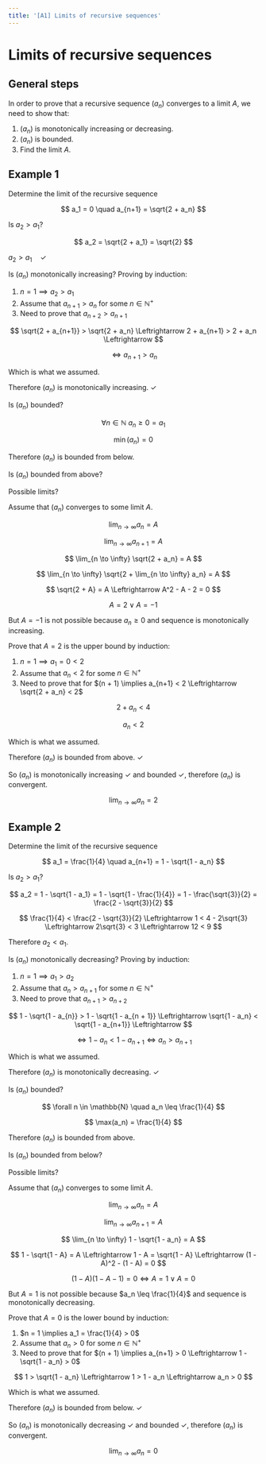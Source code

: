 ```yaml
---
title: '[A1] Limits of recursive sequences'
---
```


# Limits of recursive sequences

## General steps

In order to prove that a recursive sequence $(a_n)$ converges to a limit $A$, we need to show that:

1. $(a_n)$ is monotonically increasing or decreasing.
2. $(a_n)$ is bounded.
3. Find the limit $A$.

## Example 1

Determine the limit of the recursive sequence

$$
a_1 = 0 \quad a_{n+1} = \sqrt{2 + a_n}
$$

Is $a_2 > a_1$?

$$
a_2 = \sqrt{2 + a_1} = \sqrt{2}
$$

$a_2 > a_1 \quad \checkmark$

Is $(a_n)$ monotonically increasing? Proving by induction:

1. $n = 1 \implies a_2 > a_1$
2. Assume that $a_{n+1} > a_n$ for some $n \in \mathbb{N}^+$
3. Need to prove that $a_{n+2} > a_{n+1}$

$$
\sqrt{2 + a_{n+1}} > \sqrt{2 + a_n} \Leftrightarrow 2 + a_{n+1} > 2 + a_n \Leftrightarrow
$$

$$
\Leftrightarrow a_{n+1} > a_n
$$

Which is what we assumed.

Therefore $(a_n)$ is monotonically increasing. $\checkmark$

Is $(a_n)$ bounded?

$$
\forall n \in \mathbb{N}\ a_n \geq 0 = a_1
$$

$$
\min(a_n) = 0
$$

Therefore $(a_n)$ is bounded from below.

Is $(a_n)$ bounded from above?

Possible limits?

Assume that $(a_n)$ converges to some limit $A$.

$$
\lim_{n \to \infty} a_n = A
$$

$$
\lim_{n \to \infty} a_{n+1} = A
$$

$$
\lim_{n \to \infty} \sqrt{2 + a_n} = A
$$

$$
\lim_{n \to \infty} \sqrt{2 + \lim_{n \to \infty} a_n} = A
$$

$$
\sqrt{2 + A} = A \Leftrightarrow A^2 - A - 2 = 0
$$

$$
A = 2 \lor A = -1
$$

But $A = -1$ is not possible because $a_n \geq 0$ and sequence is monotonically increasing.

Prove that $A = 2$ is the upper bound by induction:

1. $n = 1 \implies a_1 = 0 < 2$
2. Assume that $a_n < 2$ for some $n \in \mathbb{N}^+$
3. Need to prove that for $(n + 1) \implies a_{n+1} < 2 \Leftrightarrow \sqrt{2 + a_n} < 2$

$$
2 + a_n < 4
$$

$$
a_n < 2
$$

Which is what we assumed.

Therefore $(a_n)$ is bounded from above. $\checkmark$

So $(a_n)$ is monotonically increasing $\checkmark$ and bounded $\checkmark$, therefore $(a_n)$ is convergent.

$$
\lim_{n \to \infty} a_n = 2
$$

## Example 2

Determine the limit of the recursive sequence

$$
a_1 = \frac{1}{4} \quad a_{n+1} = 1 - \sqrt{1 - a_n}
$$

Is $a_2 > a_1$?

$$
a_2 = 1 - \sqrt{1 - a_1} = 1 - \sqrt{1 - \frac{1}{4}} = 1 - \frac{\sqrt{3}}{2} = \frac{2 - \sqrt{3}}{2}
$$

$$
\frac{1}{4} < \frac{2 - \sqrt{3}}{2} \Leftrightarrow 1 < 4 - 2\sqrt{3} \Leftrightarrow 2\sqrt{3} < 3 \Leftrightarrow 12 < 9
$$

Therefore $a_2 < a_1$.

Is $(a_n)$ monotonically decreasing? Proving by induction:

1. $n = 1 \implies a_1 > a_2$
2. Assume that $a_n > a_{n+1}$ for some $n \in \mathbb{N}^+$
3. Need to prove that $a_{n+1} > a_{n+2}$

$$
1 - \sqrt{1 - a_{n}} > 1 - \sqrt{1 - a_{n + 1}} \Leftrightarrow \sqrt{1 - a_n} < \sqrt{1 - a_{n+1}} \Leftrightarrow
$$

$$
\Leftrightarrow 1 - a_n < 1 - a_{n+1} \Leftrightarrow a_n > a_{n+1}
$$

Which is what we assumed.

Therefore $(a_n)$ is monotonically decreasing. $\checkmark$

Is $(a_n)$ bounded?

$$
\forall n \in \mathbb{N} \quad a_n \leq \frac{1}{4}
$$

$$
\max(a_n) = \frac{1}{4}
$$

Therefore $(a_n)$ is bounded from above.

Is $(a_n)$ bounded from below?

Possible limits?

Assume that $(a_n)$ converges to some limit $A$.

$$
\lim_{n \to \infty} a_n = A
$$

$$
\lim_{n \to \infty} a_{n+1} = A
$$

$$
\lim_{n \to \infty} 1 - \sqrt{1 - a_n} = A
$$

$$
1 - \sqrt{1 - A} = A \Leftrightarrow 1 - A = \sqrt{1 - A} \Leftrightarrow (1 - A)^2 - (1 - A) = 0
$$

$$
(1 - A)(1 - A - 1) = 0 \Leftrightarrow A = 1 \lor A = 0
$$

But $A = 1$ is not possible because $a_n \leq \frac{1}{4}$ and sequence is monotonically decreasing.

Prove that $A = 0$ is the lower bound by induction:

1. $n = 1 \implies a_1 = \frac{1}{4} > 0$
2. Assume that $a_n > 0$ for some $n \in \mathbb{N}^+$
3. Need to prove that for $(n + 1) \implies a_{n+1} > 0 \Leftrightarrow 1 - \sqrt{1 - a_n} > 0$

$$
1 > \sqrt{1 - a_n} \Leftrightarrow 1 > 1 - a_n \Leftrightarrow a_n > 0
$$

Which is what we assumed.

Therefore $(a_n)$ is bounded from below. $\checkmark$

So $(a_n)$ is monotonically decreasing $\checkmark$ and bounded $\checkmark$, therefore $(a_n)$ is convergent.

$$
\lim_{n \to \infty} a_n = 0
$$
